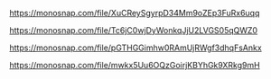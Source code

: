 https://monosnap.com/file/XuCReySgyrpD34Mm9oZEp3FuRx6uqq

https://monosnap.com/file/Tc6jC0wjDyWonkqJjU2LVGS05qQWZ0

https://monosnap.com/file/pGTHGGimhw0RAmUjRWgf3dhqFsAnkx

https://monosnap.com/file/mwkx5Uu6OQzGoirjKBYhGk9XRkg9mH
